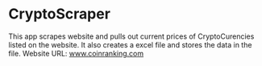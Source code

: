 # CryptoScraper


This app scrapes website and pulls out current prices of CryptoCurencies listed on the website.
It also creates a excel file and stores the data in the file.
Website URL: www.coinranking.com
